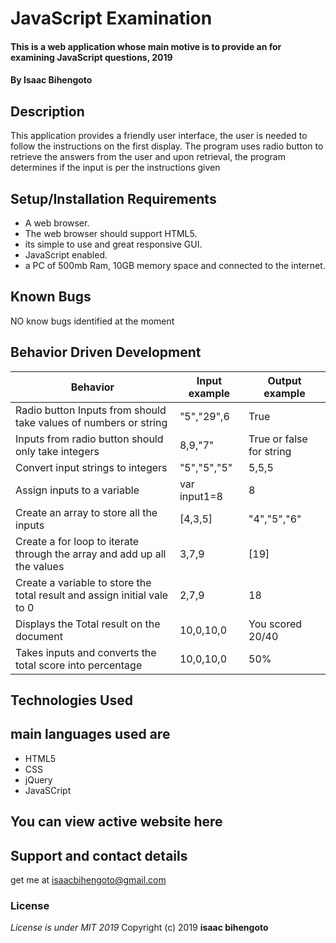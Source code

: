 # JavaScript Examination

#### This is a web application whose main motive is to provide an for examining JavaScript questions, 2019

#### By **Isaac Bihengoto**

## Description

This application provides a friendly user interface, the user is needed to follow the instructions on the first display.
The program uses radio button to retrieve the answers from the user and upon retrieval, the program determines if the input is per the instructions given

## Setup/Installation Requirements

- A web browser.
- The web browser should support HTML5.
- its simple to use and great responsive GUI.
- JavaScript enabled.
- a PC of 500mb Ram, 10GB memory space and connected to the internet.

## Known Bugs

NO know bugs identified at the moment

## Behavior Driven Development

| **Behavior**                                                             | **Input example** | **Output example**       |
| ------------------------------------------------------------------------ | ----------------- | ------------------------ |
| Radio button Inputs from should take values of numbers or string         | "5","29",6        | True                     |
| Inputs from radio button should only take integers                       | 8,9,"7"           | True or false for string |
| Convert input strings to integers                                        | "5","5","5"       | 5,5,5                    |
| Assign inputs to a variable                                              | var input1=8      | 8                        |
| Create an array to store all the inputs                                  | [4,3,5]           | "4","5","6"              |
| Create a for loop to iterate through the array and add up all the values | 3,7,9             | [19]                     |
| Create a variable to store the total result and assign initial vale to 0 | 2,7,9             | 18                       |
| Displays the Total result on the document                                | 10,0,10,0         | You scored 20/40         |
| Takes inputs and converts the total score into percentage                | 10,0,10,0         | 50%                      |

## Technologies Used

## main languages used are

- HTML5
- CSS
- jQuery
- JavaSCript

## You can view active website here

## Support and contact details

get me at isaacbihengoto@gmail.com

### License

_License is under MIT 2019_
Copyright (c) 2019 **isaac bihengoto**
